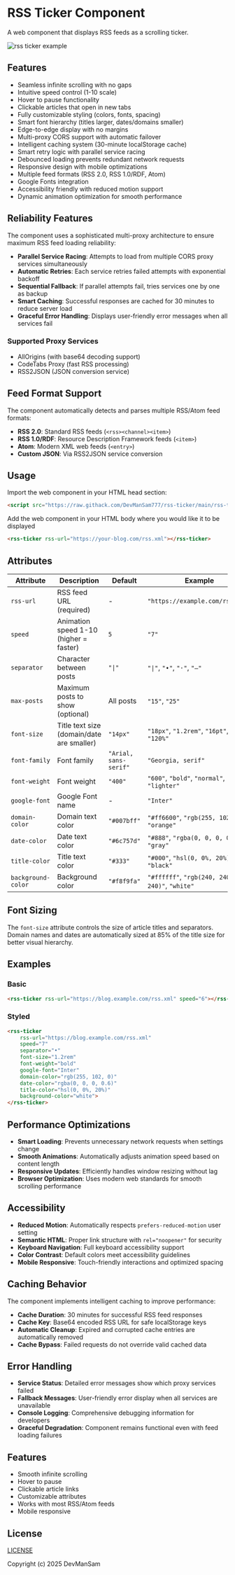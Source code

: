 # RSS Ticker Component

A web component that displays RSS feeds as a scrolling ticker.

 ![rss ticker example](ticker.gif)

## Features

- Seamless infinite scrolling with no gaps
- Intuitive speed control (1-10 scale)
- Hover to pause functionality
- Clickable articles that open in new tabs
- Fully customizable styling (colors, fonts, spacing)
- Smart font hierarchy (titles larger, dates/domains smaller)
- Edge-to-edge display with no margins
- Multi-proxy CORS support with automatic failover
- Intelligent caching system (30-minute localStorage cache)
- Smart retry logic with parallel service racing
- Debounced loading prevents redundant network requests
- Responsive design with mobile optimizations
- Multiple feed formats (RSS 2.0, RSS 1.0/RDF, Atom)
- Google Fonts integration
- Accessibility friendly with reduced motion support
- Dynamic animation optimization for smooth performance

## Reliability Features

The component uses a sophisticated multi-proxy architecture to ensure maximum RSS feed loading reliability:

- **Parallel Service Racing**: Attempts to load from multiple CORS proxy services simultaneously
- **Automatic Retries**: Each service retries failed attempts with exponential backoff
- **Sequential Fallback**: If parallel attempts fail, tries services one by one as backup
- **Smart Caching**: Successful responses are cached for 30 minutes to reduce server load
- **Graceful Error Handling**: Displays user-friendly error messages when all services fail

### Supported Proxy Services

- AllOrigins (with base64 decoding support)
- CodeTabs Proxy (fast RSS processing)
- RSS2JSON (JSON conversion service)

## Feed Format Support

The component automatically detects and parses multiple RSS/Atom feed formats:

- **RSS 2.0**: Standard RSS feeds (`<rss><channel><item>`)
- **RSS 1.0/RDF**: Resource Description Framework feeds (`<item>`)
- **Atom**: Modern XML web feeds (`<entry>`)
- **Custom JSON**: Via RSS2JSON service conversion

## Usage

Import the web component in your HTML head section:

```html
<script src="https://raw.githack.com/DevManSam777/rss-ticker/main/rss-ticker.js"></script>

```

Add the web component in your HTML body where you would like it to be displayed
```html
<rss-ticker rss-url="https://your-blog.com/rss.xml"></rss-ticker>
```

## Attributes

| Attribute | Description | Default | Example |
|-----------|-------------|---------|---------|
| `rss-url` | RSS feed URL (required) | - | `"https://example.com/rss.xml"` |
| `speed` | Animation speed 1-10 (higher = faster) | `5` | `"7"` |
| `separator` | Character between posts | `"\|"` | `"\|"`, `"•"`, `"·"`, `"—"` |
| `max-posts` | Maximum posts to show (optional) | All posts | `"15"`, `"25"` |
| `font-size` | Title text size (domain/date are smaller) | `"14px"` | `"18px"`, `"1.2rem"`, `"16pt"`, `"120%"` |
| `font-family` | Font family | `"Arial, sans-serif"` | `"Georgia, serif"` |
| `font-weight` | Font weight | `"400"` | `"600"`, `"bold"`, `"normal"`, `"lighter"` |
| `google-font` | Google Font name | - | `"Inter"` |
| `domain-color` | Domain text color | `"#007bff"` | `"#ff6600"`, `"rgb(255, 102, 0)"`, `"orange"` |
| `date-color` | Date text color | `"#6c757d"` | `"#888"`, `"rgba(0, 0, 0, 0.5)"`, `"gray"` |
| `title-color` | Title text color | `"#333"` | `"#000"`, `"hsl(0, 0%, 20%)"`, `"black"` |
| `background-color` | Background color | `"#f8f9fa"` | `"#ffffff"`, `"rgb(240, 240, 240)"`, `"white"` |

## Font Sizing

The `font-size` attribute controls the size of article titles and separators. Domain names and dates are automatically sized at 85% of the title size for better visual hierarchy.

## Examples

### Basic

```html
<rss-ticker rss-url="https://blog.example.com/rss.xml" speed="6"></rss-ticker>
```

### Styled

```html
<rss-ticker 
    rss-url="https://blog.example.com/rss.xml"
    speed="7"
    separator="•"
    font-size="1.2rem"
    font-weight="bold"
    google-font="Inter"
    domain-color="rgb(255, 102, 0)"
    date-color="rgba(0, 0, 0, 0.6)"
    title-color="hsl(0, 0%, 20%)"
    background-color="white">
</rss-ticker>
```

## Performance Optimizations

- **Smart Loading**: Prevents unnecessary network requests when settings change
- **Smooth Animations**: Automatically adjusts animation speed based on content length
- **Responsive Updates**: Efficiently handles window resizing without lag
- **Browser Optimization**: Uses modern web standards for smooth scrolling performance

## Accessibility

- **Reduced Motion**: Automatically respects `prefers-reduced-motion` user setting
- **Semantic HTML**: Proper link structure with `rel="noopener"` for security
- **Keyboard Navigation**: Full keyboard accessibility support
- **Color Contrast**: Default colors meet accessibility guidelines
- **Mobile Responsive**: Touch-friendly interactions and optimized spacing

## Caching Behavior

The component implements intelligent caching to improve performance:

- **Cache Duration**: 30 minutes for successful RSS feed responses
- **Cache Key**: Base64 encoded RSS URL for safe localStorage keys
- **Automatic Cleanup**: Expired and corrupted cache entries are automatically removed
- **Cache Bypass**: Failed requests do not override valid cached data

## Error Handling

- **Service Status**: Detailed error messages show which proxy services failed
- **Fallback Messages**: User-friendly error display when all services are unavailable
- **Console Logging**: Comprehensive debugging information for developers
- **Graceful Degradation**: Component remains functional even with feed loading failures

## Features

- Smooth infinite scrolling
- Hover to pause
- Clickable article links
- Customizable attributes
- Works with most RSS/Atom feeds
- Mobile responsive

## License
[LICENSE](LICENSE)  

Copyright (c) 2025 DevManSam